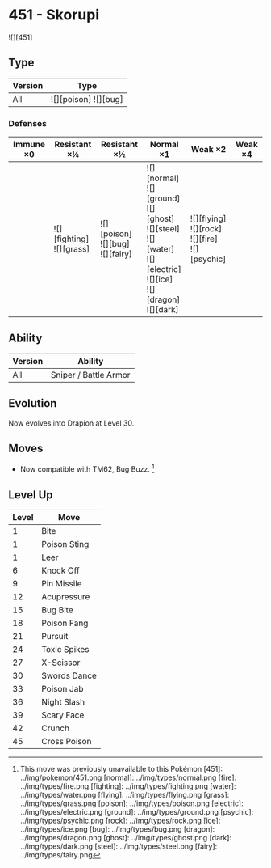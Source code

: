 # 451 - Skorupi
![][451]

## Type

Version | Type
---     | ---
All     | ![][poison]  ![][bug]

### Defenses

Immune ×0 | Resistant ×¼                    | Resistant ×½                              | Normal ×1                                                                                                                         | Weak ×2                                                   | Weak ×4
---       | ---                             | ---                                       | ---                                                                                                                               | ---                                                       | ---
&nbsp;    | ![][fighting]<br>![][grass]<br> | ![][poison]<br>![][bug]<br>![][fairy]<br> | ![][normal]<br>![][ground]<br>![][ghost]<br>![][steel]<br>![][water]<br>![][electric]<br>![][ice]<br>![][dragon]<br>![][dark]<br> | ![][flying]<br>![][rock]<br>![][fire]<br>![][psychic]<br> | &nbsp;

## Ability

Version | Ability
---     | ---
All     | Sniper / Battle Armor

## Evolution
Now evolves into Drapion at Level 30.

## Moves

 - Now compatible with TM62, Bug Buzz. [^1]

## Level Up

Level | Move
---   | ---
1     | Bite
1     | Poison Sting
1     | Leer
6     | Knock Off
9     | Pin Missile
12    | Acupressure
15    | Bug Bite
18    | Poison Fang
21    | Pursuit
24    | Toxic Spikes
27    | X-Scissor
30    | Swords Dance
33    | Poison Jab
36    | Night Slash
39    | Scary Face
42    | Crunch
45    | Cross Poison

[^1]: This move was previously unavailable to this Pokémon
[451]: ../img/pokemon/451.png
[normal]: ../img/types/normal.png
[fire]: ../img/types/fire.png
[fighting]: ../img/types/fighting.png
[water]: ../img/types/water.png
[flying]: ../img/types/flying.png
[grass]: ../img/types/grass.png
[poison]: ../img/types/poison.png
[electric]: ../img/types/electric.png
[ground]: ../img/types/ground.png
[psychic]: ../img/types/psychic.png
[rock]: ../img/types/rock.png
[ice]: ../img/types/ice.png
[bug]: ../img/types/bug.png
[dragon]: ../img/types/dragon.png
[ghost]: ../img/types/ghost.png
[dark]: ../img/types/dark.png
[steel]: ../img/types/steel.png
[fairy]: ../img/types/fairy.png
